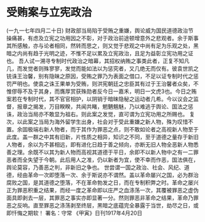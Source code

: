 # 受贿案与立宪政治
(一九一七年四月二十日)
财政部当局陷于受贿之重嫌，舆论威为国民道德政治节操痛甚，有虑及立宪之功用因之不彰，对于政治前途顿增意外之悲观者。余于斯事其所感触，亦与论者相同，然转而思之，则又觉于悲观之中尚有足为乐观之处，黑暗之内尚有趋于光明之迹，不惟不足以累及立宪政治，且足为益彰立宪功用之证也。
吾人试一溯寻专制时代政治之暗幕，其招权纳贿之事类此者，正复不知凡几，而发觉者则殊寥寥，发觉而能如法以为惩究者，又几绝无而仅有。彼袁世凯之铳诛王治馨，别有隐昧之原因，受贿之罪乃为表面之借口，不足以证专制时代之惩罚严明也。使袁之诛王果单为受贿，则洪宪朝廷之忠臣其有过于王治馨者众矣，不惟僇辱不及于其身，而膺厚赏获殊勋者反今日一嘉禾，明日一文虎3也。今日之贿案若在专制时代，其不官官相护，以阴销于暗昧隐秘之运动者几希。今以议会之监督，报章之揭发，万目睽睽，共闻共睹，魍魉魑魅，乃以难逃于舆论、国法之惩诛，政治当局亦不敢显为祖右。则此案之发觉，直可谓为立宪功用之所赐也。
复次，以此案之当局为海外留学生出身，社会对于受此重嫌之新人物，殊为叹惜不置。余固极端右新人物者，而于其作为罪恶之点，则不敢如论者之高视新人物至于此度。盖一群之中其有旧新，片性质之相异，知识之不同，至于道德之量存于新旧人物者，余以为不甚相远，即有进化日趋于善之倾向，亦断无旧人物全恶新人物悉善之理。余既不以其为新人物而高视其道德于平日，余即不以新人物中之有一二罪恶者而全失望于今朝。此后用人之准，仍以新者为宜，使不幸而作恶，国法俱在，舆论莫容，乃善恶之判，非新旧之争也。
世尝谓一国之政治、社会、风纪、道德，经由革命一次即堕落一次、余于斯说亦不谓然。盖以革命屡兴之国，必为群治腐败之国，是其道德之堕落，不在革命勃发之日，而在专制积弊之时。革命之屡兴正为罪恶积重之结果，而经一度之革命即以庄严之血涤荡一次，其覆被罪恶之虚伪面具即剥去一层，其罪恶之事实亦即显著一分。然则罪恶非革命之结果，革命乃罪恶之反响。直至罪恶之涤荡剥至终层，黑暗之底蕴完全暴露于当世，劫尽之日，或即忏悔之期软！
署名：守常
《甲寅》日刊1917年4月20日
